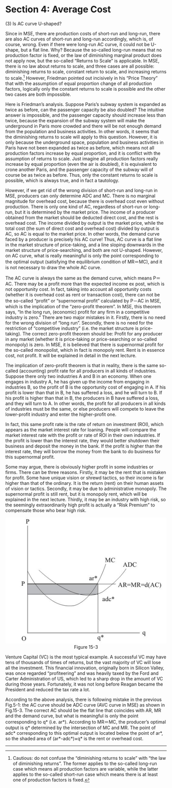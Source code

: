 # Section 4: Average Cost

(3) Is AC curve U-shaped?

Since in MSE, there are production costs of short-run and long-run, there are also AC curves of short-run and long-run accordingly, which is, of course, wrong. Even if there were long-run AC curve, it could not be U-shape, but a flat line. Why? Because the so-called long-run means that no production factor is fixed, or the law of diminishing marginal product does not apply now, but the so-called “Returns to Scale” is applicable. In MSE, there is no law about returns to scale, and three cases are all possible: diminishing returns to scale, constant return to scale, and increasing returns to scale.[^1] However, Friedman pointed out incisively in his “Price Theory” that with the assumption of equal proportion change of all production factors, logically only the constant returns to scale is possible and the other two cases are both impossible.

Here is Friedman’s analysis. Suppose Paris’s subway system is expanded as twice as before, can the passenger capacity be also doubled? The intuitive answer is impossible, and the passenger capacity should increase less than twice, because the expansion of the subway system will make the underground in Paris more crowded and there will be not enough demand from the population and business activities. In other words, it seems that the diminishing returns to scale will apply to this question. However, it is only because the underground space, population and business activities in Paris have not been expanded as twice as before, which means not all production factors increase by equal proportion, and it is conflict with the assumption of returns to scale. Just imagine all production factors really increase by equal proportion (even the air is doubled), it is equivalent to crone another Paris, and the passenger capacity of the subway will of course be as twice as before. Thus, only the constant returns to scale is possible, which is always true, and in fact a tautology.

However, if we get rid of the wrong division of short-run and long-run in MSE, producers can only determine ADC and MC. There is no marginal magnitude for overhead cost, because there is overhead cost even without production. There is only one kind of AC, regardless of short-run or long-run, but it is determined by the market price. The income of a producer obtained from the market should be deducted direct cost, and the rest is overhead cost. The income divided by output is the market price, while the total cost (the sum of direct cost and overhead cost) divided by output is AC, so AC is equal to the market price. In other words, the demand curve faced by a producer is precisely his AC curve! Thus, AC curve is a flat line in the market structure of price-taking, and a line sloping downwards in the market structure of price-searching, and both are not U-shaped. However, on AC curve, what is really meaningful is only the point corresponding to the optimal output (satisfying the equilibrium condition of MR＝MC), and it is not necessary to draw the whole AC curve.

The AC curve is always the same as the demand curve, which means P＝AC. There may be a profit more than the expected income ex post, which is not opportunity cost. In fact, taking into account all opportunity costs (whether it is overhead cost as rent or transaction cost), there can not be the so-called “profit” or “supernormal profit” calculated by P－AC in MSE, which is the implication of the “zero-profit theorem”. In MSE, this theorem says, “In the long run, (economic) profit for any firm in a competitive industry is zero.” There are two major mistakes in it. Firstly, there is no need for the wrong division of “long run”. Secondly, there is no need for the restriction of “competitive industry” (i.e. the market structure is price-taking). The correct zero-profit theorem should be: Profit for any producer in any market (whether it is price-taking or price-searching or so-called monopoly) is zero. In MSE, it is believed that there is supernormal profit for the so-called monopolist, which in fact is monopoly rent. Rent is in essence cost, not profit. It will be explained in detail in the next lecture.

The implication of zero-profit theorem is that in reality, there is the same so-called (accounting) profit rate for all producers in all kinds of industries. Suppose there only two industries A and B in an economy. When one engages in industry A, he has given up the income from engaging in industries B, so the profit of B is the opportunity cost of engaging in A. If his profit is lower than that in B, he has suffered a loss, and he will turn to B. If his profit is higher than that in B, the producers in B have suffered a loss, and they will turn to A. In other words, the profit for all producers in all kinds of industries must be the same, or else producers will compete to leave the lower-profit industry and enter the higher-profit one.

In fact, this same profit rate is the rate of return on investment (ROI), which appears as the market interest rate for loaning. People will compare the market interest rate with the profit or rate of ROI in their own industries. If the profit is lower than the interest rate, they would better shutdown their business and deposit the money in the bank. If the profit is higher than the interest rate, they will borrow the money from the bank to do business for this supernormal profit.

Some may argue, there is obviously higher profit in some industries or firms. There can be three reasons. Firstly, it may be the rent that is mistaken for profit. Some have unique vision or shrewd tactics, so their income is far higher than that of the ordinary. It is the return (rent) on their human assets of vision or tactics. Secondly, it may be due to administrative monopoly. The supernormal profit is still rent, but it is monopoly rent, which will be explained in the next lecture. Thirdly, it may be an industry with high risk, so the seemingly extraordinarily high profit is actually a “Risk Premium” to compensate those who bear high risk.

<div align="center">
  <img src= "./image/figure15-3.jpg" />
</div>
<div align= "center">
Figure 15-3
</div>

Venture Capital (VC) is the most typical example. A successful VC may have tens of thousands of times of returns, but the vast majority of VC will lose all the investment. This financial innovation, originally born in Silicon Valley, was once regarded “profiteering” and was heavily taxed by the Ford and Carter Administration of US, which led to a sharp drop in the amount of VC during those years. Fortunately, it was not long before Reagan became the President and reduced the tax rate a lot.

According to the above analysis, there is following mistake in the previous Fig.5-1: the AC curve should be ADC curve (AVC curve in MSE) as shown in Fig.15-3. The correct AC should be the flat line that coincides with AR, MR and the demand curve, but what is meaningful is only the point corresponding to q\* (i.e. ar\*). According to MR＝MC, the producer’s optimal output is q\* determined by the intersection of MC and MR. The point of adc\* corresponding to this optimal output is located below the point of ar\*, so the shaded area of (ar\*-adc\*)×q\* is the rent or overhead cost.

- - - -

[^1]: Cautious: do not confuse the “diminishing returns to scale” with “the law of diminishing returns”. The former applies to the so-called long-run case which means all production factors are variable, while the latter applies to the so-called short-run case which means there is at least one of production factors is fixed.